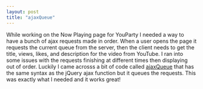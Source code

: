 ```yaml
---
layout: post
title: "ajaxQueue"
---
```


While working on the Now Playing page for YouParty I needed a way to have a bunch of ajax requests made in order. When a user opens the page it requests the current queue from the server, then the client needs to get the title, views, likes, and description for the video from YouTube. I ran into some issues with the requests finishing at different times then displaying out of order. Luckily I came acrosss a bit of code called [ajaxQueue](https://github.com/gnarf/jquery-ajaxQueue) that has the same syntax as the jQuery ajax function but it queues the requests. This was exactly what I needed and it works great!